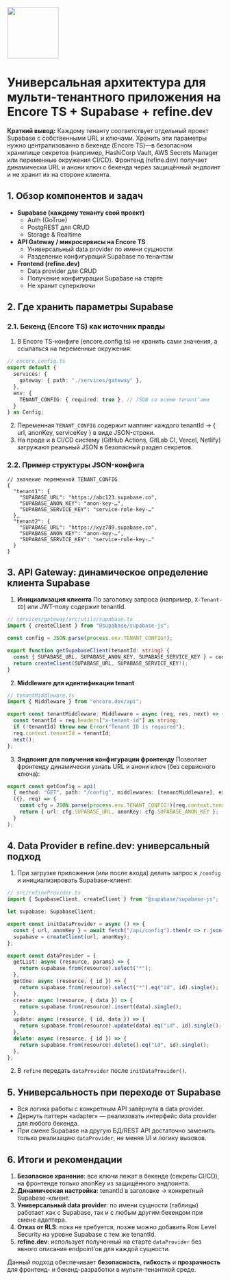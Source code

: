 <img src="https://r2cdn.perplexity.ai/pplx-full-logo-primary-dark%402x.png" class="logo" width="120"/>

# Универсальная архитектура для мульти-тенантного приложения на Encore TS + Supabase + refine.dev

**Краткий вывод:**
Каждому тенанту соответствует отдельный проект Supabase с собственными URL и ключами. Хранить эти параметры нужно централизованно в бекенде (Encore TS)—в безопасном хранилище секретов (например, HashiCorp Vault, AWS Secrets Manager или переменные окружения CI/CD). Фронтенд (refine.dev) получает динамически URL и анони ключ с бекенда через защищённый эндпоинт и не хранит их на стороне клиента.

## 1. Обзор компонентов и задач

- **Supabase (каждому тенанту свой проект)**
    - Auth (GoTrue)
    - PostgREST для CRUD
    - Storage \& Realtime
- **API Gateway / микросервисы на Encore TS**
    - Универсальный data provider по имени сущности
    - Разделение конфигураций Supabase по тенантам
- **Frontend (refine.dev)**
    - Data provider для CRUD
    - Получение конфигурации Supabase на старте
    - Не хранит суперключи


## 2. Где хранить параметры Supabase

### 2.1. Бекенд (Encore TS) как источник правды

1. В Encore TS-конфиге (encore.config.ts) не хранить сами значения, а ссылаться на переменные окружения:

```ts
// encore.config.ts
export default {
  services: {
    gateway: { path: "./services/gateway" },
  },
  env: {
    TENANT_CONFIG: { required: true }, // JSON со всеми tenant’ами
  }
} as Config;
```

2. Переменная `TENANT_CONFIG` содержит маппинг каждого tenantId → { url, anonKey, serviceKey } в виде JSON-строки.
3. На проде и в CI/CD систему (GitHub Actions, GitLab CI, Vercel, Netlify) загружают реальный JSON в безопасный раздел секретов.

### 2.2. Пример структуры JSON-конфига

```jsonc
// значение переменной TENANT_CONFIG
{
  "tenant1": {
    "SUPABASE_URL": "https://abc123.supabase.co",
    "SUPABASE_ANON_KEY": "anon-key-…",
    "SUPABASE_SERVICE_KEY": "service-role-key-…"
  },
  "tenant2": {
    "SUPABASE_URL": "https://xyz789.supabase.co",
    "SUPABASE_ANON_KEY": "anon-key-…",
    "SUPABASE_SERVICE_KEY": "service-role-key-…"
  }
}
```


## 3. API Gateway: динамическое определение клиента Supabase

1. **Инициализация клиента**
По заголовку запроса (например, `X-Tenant-ID`) или JWT-полу содержит tenantId.

```ts
// services/gateway/src/utils/supabase.ts
import { createClient } from "@supabase/supabase-js";

const config = JSON.parse(process.env.TENANT_CONFIG!);

export function getSupabaseClient(tenantId: string) {
  const { SUPABASE_URL, SUPABASE_ANON_KEY, SUPABASE_SERVICE_KEY } = config[tenantId];
  return createClient(SUPABASE_URL, SUPABASE_SERVICE_KEY!);
}
```

2. **Middleware для идентификации tenant**

```ts
// tenantMiddleware.ts
import { Middleware } from "encore.dev/api";

export const tenantMiddleware: Middleware = async (req, res, next) => {
  const tenantId = req.headers["x-tenant-id"] as string;
  if (!tenantId) throw new Error("Tenant ID is required");
  req.context.tenantId = tenantId;
  next();
};
```

3. **Эндпоинт для получения конфигурации фронтенду**
Позволяет фронтенду динамически узнать URL и анони ключ (без сервисного ключа):

```ts
export const getConfig = api(
  { method: "GET", path: "/config", middlewares: [tenantMiddleware], expose: true },
  ({}, req) => {
    const cfg = JSON.parse(process.env.TENANT_CONFIG!)[req.context.tenantId];
    return { url: cfg.SUPABASE_URL, anonKey: cfg.SUPABASE_ANON_KEY };
  }
);
```


## 4. Data Provider в refine.dev: универсальный подход

1. При загрузке приложения (или после входа) делать запрос к `/config` и инициализировать Supabase-клиент:

```ts
// src/refineProvider.ts
import { SupabaseClient, createClient } from "@supabase/supabase-js";

let supabase: SupabaseClient;

export const initDataProvider = async () => {
  const { url, anonKey } = await fetch("/api/config").then(r => r.json());
  supabase = createClient(url, anonKey);
};

export const dataProvider = {
  getList: async (resource, params) => {
    return supabase.from(resource).select("*");
  },
  getOne: async (resource, { id }) => {
    return supabase.from(resource).select("*").eq("id", id).single();
  },
  create: async (resource, { data }) => {
    return supabase.from(resource).insert(data).single();
  },
  update: async (resource, { id, data }) => {
    return supabase.from(resource).update(data).eq("id", id).single();
  },
  delete: async (resource, { id }) => {
    return supabase.from(resource).delete().eq("id", id).single();
  },
};
```

2. В `refine` передать `dataProvider` после `initDataProvider()`.

## 5. Универсальность при переходе от Supabase

- Вся логика работы с конкретным API завёрнута в data provider.
- Дернуть паттерн «adapter» — реализовать интерфейс data provider для любого бекенда.
- При смене Supabase на другую БД/REST API достаточно заменить только реализацию `dataProvider`, не меняя UI и логику вызовов.


## 6. Итоги и рекомендации

1. **Безопасное хранение**: все ключи лежат в бекенде (секреты CI/CD), на фронтенде только anonKey из защищённого эндпоинта.
2. **Динамическая настройка**: tenantId в заголовке → конкретный Supabase-клиент.
3. **Универсальный data provider**: по имени сущности (таблицы) работает как с Supabase, так и с любым другим бекендом при смене адаптера.
4. **Отказ от RLS**: пока не требуется, позже можно добавить Row Level Security на уровне Supabase с тем же tenantId.
5. **refine.dev**: использует полученный на старте `dataProvider` без явного описания endpoint’ов для каждой сущности.

Данный подход обеспечивает **безопасность**, **гибкость** и **прозрачность** для фронтенд- и бекенд-разработки в мульти-тенантной среде.

